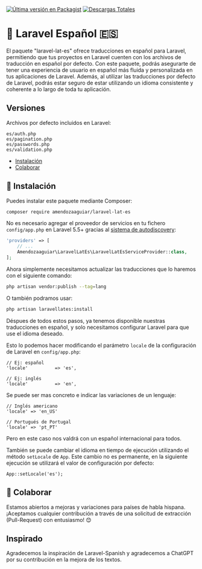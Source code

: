 [![Última versión en Packagist](https://img.shields.io/packagist/v/amendozaaguiar/laravel-lat-es.svg?style=flat-square)](https://packagist.org/packages/amendozaaguiar/laravel-lat-es)
[![Descargas Totales](https://img.shields.io/packagist/dt/amendozaaguiar/laravel-lat-es.svg?style=flat-square)](https://packagist.org/packages/amendozaaguiar/laravel-lat-es)

# 🌟 Laravel Español 🇪🇸

El paquete "laravel-lat-es" ofrece traducciones en español para Laravel, permitiendo que tus proyectos en Laravel cuenten con los archivos de traducción en español por defecto. Con este paquete, podrás asegurarte de tener una experiencia de usuario en español más fluida y personalizada en tus aplicaciones de Laravel. Además, al utilizar las traducciones por defecto de Laravel, podrás estar seguro de estar utilizando un idioma consistente y coherente a lo largo de toda tu aplicación.

## Versiones

Archivos por defecto incluidos en Laravel:

```
es/auth.php
es/pagination.php
es/passwords.php
es/validation.php
```

- [Instalación](#instalar)
- [Colaborar](#colaborar)

<a name="instalar"></a>

## 🚀 Instalación

Puedes instalar este paquete mediante Composer:

```bash
composer require amendozaaguiar/laravel-lat-es

```

No es necesario agregar el proveedor de servicios en tu fichero `config/app.php` en Laravel 5.5+ gracias al [sistema de autodiscovery](https://medium.com/@taylorotwell/package-auto-discovery-in-laravel-5-5-ea9e3ab20518):

```php
'providers' => [
    // ...
    Amendozaaguiar\LaravelLatEs\LaravelLatEsServiceProvider::class,
];
```

Ahora simplemente necesitamos actualizar las traducciones que lo haremos con el siguiente comando:

```bash
php artisan vendor:publish --tag=lang
```

O también podramos usar:

```bash
php artisan laravellates:install
```

Déspues de todos estos pasos, ya tenemos disponible nuestras traducciones en español, y solo necesitamos configurar Laravel para que use el idioma deseado.

Esto lo podemos hacer modificando el parámetro `locale` de la configuración de Laravel en `config/app.php`:

```
// Ej: español
'locale'          => 'es',

// Ej: inglés
'locale'          => 'en',
```

Se puede ser mas concreto e indicar las variaciones de un lenguaje:

```
// Inglés americano
'locale' => 'en_US'

// Portugués de Portugal
'locale' => 'pt_PT'
```

Pero en este caso nos valdrá con un español internacional para todos.

También se puede cambiar el idioma en tiempo de ejecución utilizando el método `setLocale` de `App`. Este cambio no es permanente, en la siguiente ejecución se utilizará el valor de configuración por defecto:

```
App::setLocale('es');
```

<a name="colaborar"></a>

## 🤝 Colaborar

Estamos abiertos a mejoras y variaciones para países de habla hispana. ¡Aceptamos cualquier contribución a través de una solicitud de extracción (Pull-Request) con entusiasmo! 😊

## Inspirado

Agradecemos la inspiración de Laravel-Spanish y agradecemos a ChatGPT por su contribución en la mejora de los textos.
